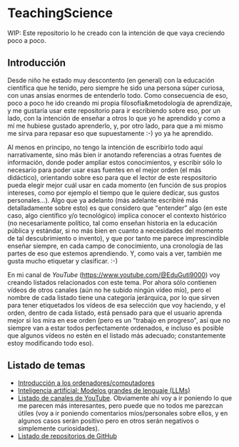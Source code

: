 # TeachingScience
WIP: Este repositorio lo he creado con la intención de que vaya creciendo poco a poco.

## Introducción

Desde niño he estado muy descontento (en general) con la educación científica que he tenido, pero siempre he sido una persona súper curiosa, con unas ansias enormes de entenderlo todo. Como consecuencia de eso, poco a poco he ido creando mi propia filosofía&metodología de aprendizaje, y me gustaría usar este repositorio para ir escribiendo sobre eso, por un lado, con la intención de enseñar a otros lo que yo he aprendido y como a mí me hubiese gustado aprenderlo, y, por otro lado, para que a mi mismo me sirva para repasar eso que supuestamente :-) yo ya he aprendido.

Al menos en principo, no tengo la intención de escribirlo todo aquí narrativamente, sino más bien ir anotando referencias a otras fuentes de información, donde poder ampliar estos conocimientos, y escribir sólo lo necesario para poder usar esas fuentes en el mejor orden (el más didáctico), orientando sobre eso para que el lector de este respositorio pueda elegir mejor cuál usar en cada momento (en función de sus propios intereses, como por ejemplo el tiempo que le quiere dedicar, sus gustos personales...). Algo que ya adelanto (más adelante escribiré más detalladamente sobre esto) es que considero que <q>entender</q> algo (en este caso, algo científico y/o tecnológico) implica conocer el contexto histórico (no necesariamente político, tal como enseñan historia en la educación pública y estándar, si no más bien en cuanto a necesidades del momento de tal descubrimiento o invento), y que por tanto me parece imprescindible enseñar siempre, en cada campo de conocimiento, una cronología de las partes de eso que estemos aprendiendo. Y, como vais a ver, también me gusta mucho etiquetar y clasificar. :-)

En mi canal de *YouTube* (https://www.youtube.com/@EduGuti9000) voy creando listados relacionados con este tema. Por ahora sólo contienen vídeos de otros canales (aún no he subido ningún vídeo mío), pero el nombre de cada listado tiene una categoría jerárquica, por lo que sirven para tener etiquetados los vídeos de esa selección que voy haciendo, y el orden, dentro de cada listado, está pensado para que el usuario aprenda mejor si los mira en ese orden (pero es un "trabajo en progreso", así que no siempre van a estar todos perfectamente ordenados, e incluso es posible que algunos vídeos no estén en el listado más adecuado; constantemente estoy modificando todo eso).

## Listado de temas

 - [Introducción a los ordenadores/computadores](https://github.com/EduGuti/TeachingScience/blob/main/Introduction_to_computers.md)
 - [Inteligencia artificial: Modelos grandes de lenguaje (LLMs)](https://github.com/EduGuti/TeachingScience/blob/main/Large_languages_models.md)
 - [Listado de canales de YouTube](https://github.com/EduGuti/TeachingScience/blob/main/YouTube_channels_list.md). Obviamente ahí voy a ir poniendo lo que me parecen más interesantes, pero puede que no todos me parezcan útiles (voy a ir poniendo comentarios míos/personales sobre ellos, y en algunos casos serán positivo pero en otros serán negativos o simplemente curiosidades).
 - [Listado de repositorios de GitHub](https://github.com/EduGuti/TeachingScience/blob/main/GitHub_repositories_list.md)
